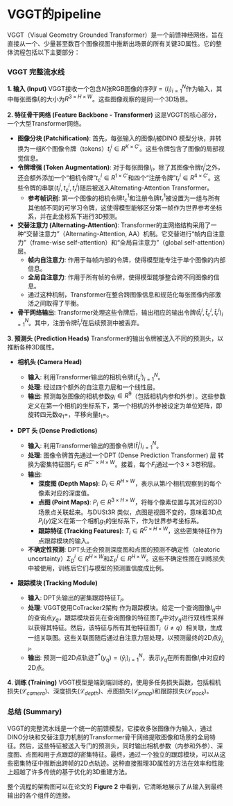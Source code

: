 # VGGT的pipeline

VGGT（Visual Geometry Grounded Transformer）是一个前馈神经网络，旨在直接从一个、少量甚至数百个图像视图中推断出场景的所有关键3D属性。它的整体流程包括以下主要部分：

### VGGT 完整流水线

**1. 输入 (Input)**
VGGT接收一个包含$N$张RGB图像的序列$I = (I_i)_{i=1}^N$作为输入，其中每张图像$I_i$的大小为$R^{3 \times H \times W}$。这些图像观察的是同一个3D场景。

**2. 特征骨干网络 (Feature Backbone - Transformer)**
这是VGGT的核心部分，一个大型Transformer网络。
*   **图像分块 (Patchification)**: 首先，每张输入的图像$I_i$被DINO 模型分块，并转换为一组$K$个图像令牌（tokens）$t_I^i \in R^{K \times C'}$。这些令牌包含了图像的局部视觉信息。
*   **令牌增强 (Token Augmentation)**: 对于每张图像$I_i$，除了其图像令牌$t_I^i$之外，还会额外添加一个“相机令牌”$t_c^i \in R^{1 \times C'}$和四个“注册令牌”$t_r^i \in R^{4 \times C'}$。这些令牌的串联$(t_I^i, t_c^i, t_r^i)$随后被送入Alternating-Attention Transformer。
    *   **参考帧识别**: 第一个图像的相机令牌$t_c^1$和注册令牌$t_r^1$被设置为一组与所有其他帧不同的可学习令牌，这使得模型能够区分第一帧作为世界参考坐标系，并在此坐标系下进行3D预测。
*   **交替注意力 (Alternating-Attention)**: Transformer的主网络结构采用了一种“交替注意力”（Alternating-Attention, AA）机制。它交替进行“帧内自注意力”（frame-wise self-attention）和“全局自注意力”（global self-attention）层。
    *   **帧内自注意力**: 作用于每帧内部的令牌，使得模型能专注于单个图像的内部信息。
    *   **全局自注意力**: 作用于所有帧的令牌，使得模型能够整合跨不同图像的信息。
    *   通过这种机制，Transformer在整合跨图像信息和规范化每张图像内部激活之间取得了平衡。
*   **骨干网络输出**: Transformer处理这些令牌后，输出相应的输出令牌$( \hat{t}_I^i, \hat{t}_c^i, \hat{t}_r^i)_{i=1}^N$。其中，注册令牌$\hat{t}_r^i$在后续预测中被丢弃。

**3. 预测头 (Prediction Heads)**
Transformer的输出令牌被送入不同的预测头，以推断各种3D属性。

*   **相机头 (Camera Head)**
    *   **输入**: 利用Transformer输出的相机令牌$(\hat{t}_c^i)_{i=1}^N$。
    *   **处理**: 经过四个额外的自注意力层和一个线性层。
    *   **输出**: 预测每张图像的相机参数$g_i \in R^9$（包括相机内参和外参）。这些参数定义在第一个相机的坐标系下，第一个相机的外参被设定为单位矩阵，即旋转四元数$q_1 =$，平移向量$t_1 =$。

*   **DPT 头 (Dense Predictions)**
    *   **输入**: 利用Transformer输出的图像令牌$(\hat{t}_I^i)_{i=1}^N$。
    *   **处理**: 图像令牌首先通过一个DPT (Dense Prediction Transformer) 层 转换为密集特征图$F_i \in R^{C'' \times H \times W}$。接着，每个$F_i$通过一个$3 \times 3$卷积层。
    *   **输出**:
        *   **深度图 (Depth Maps)**: $D_i \in R^{H \times W}$，表示从第$i$个相机观察到的每个像素对应的深度值。
        *   **点图 (Point Maps)**: $P_i \in R^{3 \times H \times W}$，将每个像素位置与其对应的3D场景点关联起来。与DUSt3R 类似，点图是视图不变的，意味着3D点$P_i(y)$定义在第一个相机$g_1$的坐标系下，作为世界参考坐标系。
        *   **跟踪特征 (Tracking Features)**: $T_i \in R^{C \times H \times W}$，这些密集特征作为点跟踪模块的输入。
    *   **不确定性预测**: DPT头还会预测深度图和点图的预测不确定性（aleatoric uncertainty）$\Sigma_D^i \in R^{H \times W}$和$\Sigma_P^i \in R^{H \times W}$。这些不确定性图在训练损失中被使用，训练后它们与模型的预测置信度成比例。

*   **跟踪模块 (Tracking Module)**
    *   **输入**: DPT头输出的密集跟踪特征$T_i$。
    *   **处理**: VGGT使用CoTracker2架构 作为跟踪模块。给定一个查询图像$I_q$中的查询点$y_q$，跟踪模块首先在查询图像的特征图$T_q$中对$y_q$进行双线性采样以获得其特征。然后，该特征与所有其他特征图$T_i$（$i \neq q$）相关联，生成一组关联图。这些关联图随后通过自注意力层处理，以预测最终的2D点$\hat{y}_{j,i}$。
    *   **输出**: 预测一组2D点轨迹$T^*(y_q) = (\hat{y}_i)_{i=1}^N$，表示$y_q$在所有图像$I_i$中对应的2D点。

**4. 训练 (Training)**
VGGT模型是端到端训练的，使用多任务损失函数，包括相机损失($\mathcal{L}_{camera}$)、深度损失($\mathcal{L}_{depth}$)、点图损失($\mathcal{L}_{pmap}$)和跟踪损失($\mathcal{L}_{track}$)。

### 总结 (Summary)
VGGT的完整流水线是一个统一的前馈模型，它接收多张图像作为输入，通过DINO分块和交替注意力机制的Transformer骨干网络提取图像和场景的全局特征。然后，这些特征被送入专门的预测头，同时输出相机参数（内参和外参）、深度图、点图和用于点跟踪的密集特征。最终，通过一个独立的跟踪模块，可以从这些密集特征中推断出跨帧的2D点轨迹。这种直接推理3D属性的方法在效率和性能上超越了许多传统的基于优化的3D重建方法。

整个流程的架构图可以在论文的 **Figure 2** 中看到，它清晰地展示了从输入到最终输出的各个组件的连接。